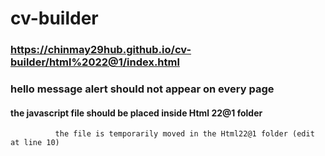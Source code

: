 # cv-builder
###   https://chinmay29hub.github.io/cv-builder/html%2022@1/index.html
### hello message alert should not appear on every page 



#### the javascript file should be placed inside Html 22@1 folder 
              the file is temporarily moved in the Html22@1 folder (edit at line 10)
